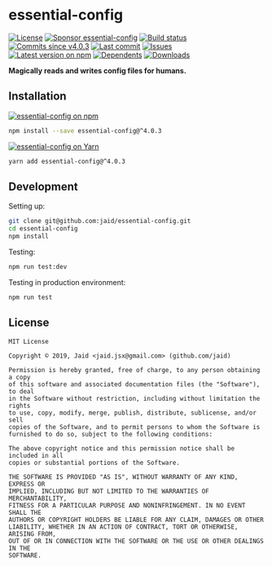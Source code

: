 # essential-config


<a href="https://raw.githubusercontent.com/jaid/essential-config/master/license.txt"><img src="https://img.shields.io/github/license/jaid/essential-config?style=flat-square" alt="License"/></a> <a href="https://github.com/sponsors/jaid"><img src="https://img.shields.io/badge/<3-Sponsor-FF45F1?style=flat-square" alt="Sponsor essential-config"/></a>
<a href="https://actions-badge.atrox.dev/jaid/essential-config/goto"><img src="https://img.shields.io/endpoint.svg?style=flat-square&url=https%3A%2F%2Factions-badge.atrox.dev%2Fjaid%2Fessential-config%2Fbadge" alt="Build status"/></a> <a href="https://github.com/jaid/essential-config/commits"><img src="https://img.shields.io/github/commits-since/jaid/essential-config/v4.0.3?style=flat-square&logo=github" alt="Commits since v4.0.3"/></a> <a href="https://github.com/jaid/essential-config/commits"><img src="https://img.shields.io/github/last-commit/jaid/essential-config?style=flat-square&logo=github" alt="Last commit"/></a> <a href="https://github.com/jaid/essential-config/issues"><img src="https://img.shields.io/github/issues/jaid/essential-config?style=flat-square&logo=github" alt="Issues"/></a>  
<a href="https://npmjs.com/package/essential-config"><img src="https://img.shields.io/npm/v/essential-config?style=flat-square&logo=npm&label=latest%20version" alt="Latest version on npm"/></a> <a href="https://github.com/jaid/essential-config/network/dependents"><img src="https://img.shields.io/librariesio/dependents/npm/essential-config?style=flat-square&logo=npm" alt="Dependents"/></a> <a href="https://npmjs.com/package/essential-config"><img src="https://img.shields.io/npm/dm/essential-config?style=flat-square&logo=npm" alt="Downloads"/></a>

**Magically reads and writes config files for humans.**















## Installation
<a href="https://npmjs.com/package/essential-config"><img src="https://img.shields.io/badge/npm-essential--config-C23039?style=flat-square&logo=npm" alt="essential-config on npm"/></a>
```bash
npm install --save essential-config@^4.0.3
```
<a href="https://yarnpkg.com/package/essential-config"><img src="https://img.shields.io/badge/Yarn-essential--config-2F8CB7?style=flat-square&logo=yarn&logoColor=white" alt="essential-config on Yarn"/></a>
```bash
yarn add essential-config@^4.0.3
```







## Development



Setting up:
```bash
git clone git@github.com:jaid/essential-config.git
cd essential-config
npm install
```
Testing:
```bash
npm run test:dev
```
Testing in production environment:
```bash
npm run test
```


## License
```text
MIT License

Copyright © 2019, Jaid <jaid.jsx@gmail.com> (github.com/jaid)

Permission is hereby granted, free of charge, to any person obtaining a copy
of this software and associated documentation files (the "Software"), to deal
in the Software without restriction, including without limitation the rights
to use, copy, modify, merge, publish, distribute, sublicense, and/or sell
copies of the Software, and to permit persons to whom the Software is
furnished to do so, subject to the following conditions:

The above copyright notice and this permission notice shall be included in all
copies or substantial portions of the Software.

THE SOFTWARE IS PROVIDED "AS IS", WITHOUT WARRANTY OF ANY KIND, EXPRESS OR
IMPLIED, INCLUDING BUT NOT LIMITED TO THE WARRANTIES OF MERCHANTABILITY,
FITNESS FOR A PARTICULAR PURPOSE AND NONINFRINGEMENT. IN NO EVENT SHALL THE
AUTHORS OR COPYRIGHT HOLDERS BE LIABLE FOR ANY CLAIM, DAMAGES OR OTHER
LIABILITY, WHETHER IN AN ACTION OF CONTRACT, TORT OR OTHERWISE, ARISING FROM,
OUT OF OR IN CONNECTION WITH THE SOFTWARE OR THE USE OR OTHER DEALINGS IN THE
SOFTWARE.
```
